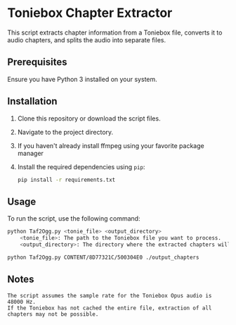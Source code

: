 # Toniebox Chapter Extractor

This script extracts chapter information from a Toniebox file, converts it to audio chapters, and splits the audio into separate files.

## Prerequisites

Ensure you have Python 3 installed on your system.

## Installation

1. Clone this repository or download the script files.

2. Navigate to the project directory.

3. If you haven't already install ffmpeg using your favorite package manager
4. Install the required dependencies using `pip`:
    ```bash
    pip install -r requirements.txt
    ```
## Usage

To run the script, use the following command:

```bash
python Taf2Ogg.py <tonie_file> <output_directory>
    <tonie_file>: The path to the Toniebox file you want to process.
    <output_directory>: The directory where the extracted chapters will be saved.

python Taf2Ogg.py CONTENT/8D77321C/500304E0 ./output_chapters
```

## Notes

    The script assumes the sample rate for the Toniebox Opus audio is 48000 Hz.
    If the Toniebox has not cached the entire file, extraction of all chapters may not be possible.
